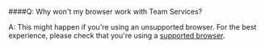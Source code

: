 ####Q:	Why won't my browser work with Team Services?

A:	This might happen if you're using an unsupported browser. 
For the best experience, please check that you're using a 
[supported browser](../setup-admin/requirements.md#supported-browsers).
